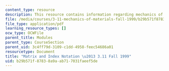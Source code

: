 ```yaml
---
content_type: resource
description: This resource contains information regarding mechanics of materials.
file: /media/courses/3-11-mechanics-of-materials-fall-1999/b29b571f87838a9aab717031faeef5de_MIT3_11F99_index.pdf
file_type: application/pdf
learning_resource_types: []
ocw_type: OCWFile
parent_title: Modules
parent_type: CourseSection
parent_uid: 3c4ff79d-3109-c1dd-4958-feec54686a01
resourcetype: Document
title: "Matrix and Index Notation \u2013 3.11 Fall 1999"
uid: b29b571f-8783-8a9a-ab71-7031faeef5de
---
```

